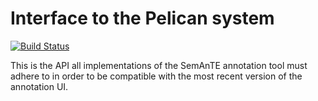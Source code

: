 Interface to the Pelican system
===============================

[![Build Status](https://travis-ci.org/pepijnkokke/pelican-api.png)](https://travis-ci.org/pepijnkokke/pelican-api)

This is the API all implementations of the SemAnTE annotation tool must adhere to
in order to be compatible with the most recent version of the annotation UI.
